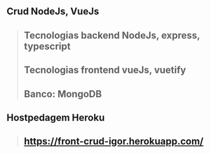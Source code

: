 ## Crud NodeJs, VueJs
>## Tecnologias backend NodeJs, express, typescript
>## Tecnologias frontend vueJs, vuetify
>## Banco: MongoDB




## Hostpedagem Heroku

>## https://front-crud-igor.herokuapp.com/